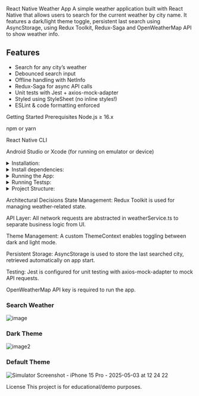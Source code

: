 
React Native Weather App
A simple weather application built with React Native that allows users to search for the current weather by city name. It features a dark/light theme toggle, persistent last search using AsyncStorage, using Redux Toolkit, Redux-Saga and OpenWeatherMap API to show weather info.


## Features

- Search for any city’s weather
- Debounced search input
- Offline handling with NetInfo
- Redux-Saga for async API calls
- Unit tests with Jest + axios-mock-adapter
- Styled using StyleSheet (no inline styles!)
- ESLint & code formatting enforced

Getting Started
Prerequisites
Node.js ≥ 16.x

npm or yarn

React Native CLI

Android Studio or Xcode (for running on emulator or device)
<details> <summary>Installation:</summary>
Clone the repository or unzip the folder.


git clone https://github.com/your-username/react-native-weather-app.git
cd react-native-weather-app
</details>
<details> <summary>Install dependencies:</summary>

npm install
# or
yarn
Install iOS pods (only for macOS):


cd ios && pod install && cd ..
Create a .env file in the root and add your OpenWeatherMap API key:



API_KEY=your_api_key_here
</details>
<details> <summary>Running the App:</summary>
Android:

npx react-native run-android
iOS (macOS only):

npx react-native run-ios
</details>
<details> <summary> Running Testsp:</summary>

npx jest
</details>
<details> <summary> Project Structure:</summary>

src/
├── components/        # Reusable UI components
├── hooks/             # Custom hooks
├── redux/             # State management
├── screens/           # App screens
├── services/          # API calls
├── styles/            # Shared styles
├── theme/             # Theme context
├── utils/             # Helper functions
└── types/             # TypeScript interfaces
</details>

Architectural Decisions
State Management: Redux Toolkit is used for managing weather-related state.

API Layer: All network requests are abstracted in weatherService.ts to separate business logic from UI.

Theme Management: A custom ThemeContext enables toggling between dark and light mode.

Persistent Storage: AsyncStorage is used to store the last searched city, retrieved automatically on app start.

Testing: Jest is configured for unit testing with axios-mock-adapter to mock API requests.

OpenWeatherMap API key is required to run the app.



### Search Weather

![image](https://github.com/user-attachments/assets/04d7e448-3b03-45d6-90f5-b5b2a69d524d)


### Dark Theme

![image2](https://github.com/user-attachments/assets/43f97dbc-a72e-4be3-b989-2f9d3a11866d)



### Default Theme

![Simulator Screenshot - iPhone 15 Pro - 2025-05-03 at 12 24 22](https://github.com/user-attachments/assets/328269c1-223b-4c16-af05-a5a608606651)


License
This project is for educational/demo purposes.

